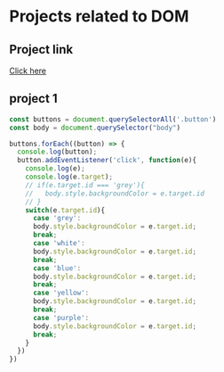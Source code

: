 # Projects related to DOM

## Project link
[Click here](https://stackblitz.com/edit/dom-project-chaiaurcode-njps9w?file=1-colorChanger%2Findex.html)

## project 1

```javascript
const buttons = document.querySelectorAll('.button')
const body = document.querySelector("body")

buttons.forEach((button) => {
  console.log(button);
  button.addEventListener('click', function(e){
    console.log(e);
    console.log(e.target);
    // if(e.target.id === 'grey'){
    //   body.style.backgroundColor = e.target.id
    // }
    switch(e.target.id){
      case 'grey':
      body.style.backgroundColor = e.target.id;
      break;
      case 'white':
      body.style.backgroundColor = e.target.id;
      break;
      case 'blue':
      body.style.backgroundColor = e.target.id;
      break;
      case 'yellow':
      body.style.backgroundColor = e.target.id;
      break;
      case 'purple':
      body.style.backgroundColor = e.target.id;
      break;
    }
  })
})
```
